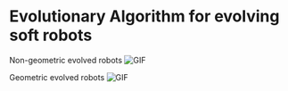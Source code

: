 # Evolutionary Algorithm for evolving soft robots

Non-geometric evolved robots
![GIF](human.gif)

Geometric evolved robots
![GIF](2x2.gif)
